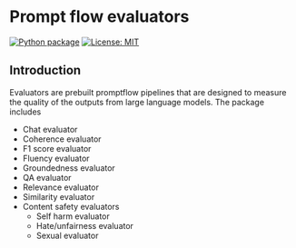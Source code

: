 # Prompt flow evaluators

[![Python package](https://img.shields.io/pypi/v/promptflow-tools)](https://pypi.org/project/promptflow-evals/)
[![License: MIT](https://img.shields.io/github/license/microsoft/promptflow)](https://github.com/microsoft/promptflow/blob/main/LICENSE)

## Introduction
Evaluators are prebuilt promptflow pipelines that are designed to measure the quality of the outputs from large language models.
The package includes
 - Chat evaluator
 - Coherence evaluator
 - F1 score evaluator
 - Fluency evaluator
 - Groundedness evaluator
 - QA evaluator
 - Relevance evaluator
 - Similarity evaluator
 - Content safety evaluators
   * Self harm evaluator
   * Hate/unfairness evaluator
   * Sexual evaluator
